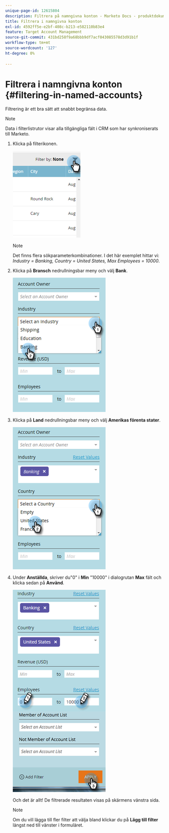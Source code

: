 ```yaml
---
unique-page-id: 12615804
description: Filtrera på namngivna konton - Marketo Docs - produktdokumentation
title: Filtrera i namngivna konton
exl-id: 4592ff5e-e2bf-408c-b213-e582110b83e4
feature: Target Account Management
source-git-commit: 431bd258f9a68bbb9df7acf043085578d3d91b1f
workflow-type: tm+mt
source-wordcount: '127'
ht-degree: 0%

---
```


# Filtrera i namngivna konton {#filtering-in-named-accounts}

Filtrering är ett bra sätt att snabbt begränsa data.

>[!NOTE]
>
>Data i filterlistrutor visar alla tillgängliga fält i CRM som har synkroniserats till Marketo.

1. Klicka på filterikonen.

   ![](assets/filter-one.png)

   >[!NOTE]
   >
   >Det finns flera sökparameterkombinationer. I det här exemplet hittar vi: _Industry = Banking, Country = United States, Max Employees = 10000_.

1. Klicka på **Bransch** nedrullningsbar meny och välj **Bank**.

   ![](assets/filter-2.png)

1. Klicka på **Land** nedrullningsbar meny och välj **Amerikas förenta stater**.

   ![](assets/filter-3.png)

1. Under **Anställda**, skriver du&quot;0&quot; i **Min** &quot;10000&quot; i dialogrutan **Max** fält och klicka sedan på **Använd**.

   ![](assets/four-2.png)

   Och det är allt! De filtrerade resultaten visas på skärmens vänstra sida.

   >[!NOTE]
   >
   >Om du vill lägga till fler filter att välja bland klickar du på **Lägg till filter** längst ned till vänster i formuläret.
